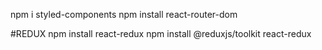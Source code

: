 npm i styled-components
npm install react-router-dom

#REDUX
npm install react-redux
npm install @reduxjs/toolkit react-redux